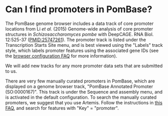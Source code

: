 # Can I find promoters in PomBase?
<!-- pombase_categories: Finding data -->

The PomBase genome browser includes a data track of core promoter
locations from Li *et al.* (2015) Genome-wide analysis of core promoter
structures in *Schizosaccharomyces pombe* with DeepCAGE. RNA Biol.
12:525-37 ([PMID:25747261](http://www.ncbi.nlm.nih.gov/pubmed/?term=25747261)). The
promoter track is listed under the Transcription Starts Site menu, and
is best viewed using the "Labels" track style, which labels promoter
features using the associated gene IDs (see the
[browser configuration FAQ](/faq/how-can-i-show-or-hide-tracks-genome-browser) for more
information).

We will add new tracks for any more promoter data sets that are
submitted to us.

There are very few manually curated promoters in PomBase, which are
displayed on a genome browser track, "PomBase Annotated Promoter
(SO:0000167)". This track is under the Sequence and assembly menu, and
is activated in the default configuration. To search the manually
curated promoters, we suggest that you use Artemis. Follow the
instructions in [this FAQ](/faq/there-equivalent-artemis-java-applet-in-md),
and search for features with "Key" = "promoter".


